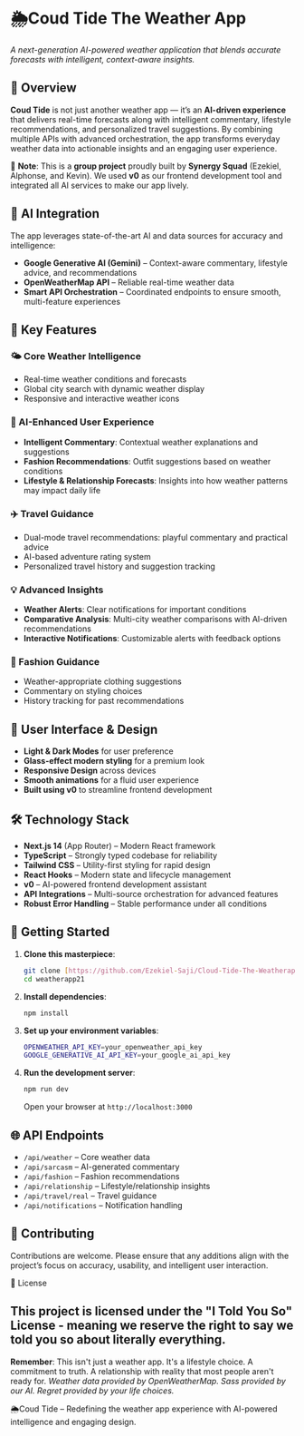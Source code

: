 # 🌦️Coud Tide The Weather App  

*A next-generation AI-powered weather application that blends accurate forecasts with intelligent, context-aware insights.*  

## 🎯 Overview  

**Coud Tide** is not just another weather app — it’s an **AI-driven experience** that delivers real-time forecasts along with intelligent commentary, lifestyle recommendations, and personalized travel suggestions. By combining multiple APIs with advanced orchestration, the app transforms everyday weather data into actionable insights and an engaging user experience.  

🚨 **Note**: This is a **group project** proudly built by **Synergy Squad** (Ezekiel, Alphonse, and Kevin). We used **v0** as our frontend development tool and integrated all AI services to make our app lively.  

## 🤖 AI Integration  

The app leverages state-of-the-art AI and data sources for accuracy and intelligence:  

- **Google Generative AI (Gemini)** – Context-aware commentary, lifestyle advice, and recommendations  
- **OpenWeatherMap API** – Reliable real-time weather data  
- **Smart API Orchestration** – Coordinated endpoints to ensure smooth, multi-feature experiences  

## 🌟 Key Features  

### 🌤️ Core Weather Intelligence  
- Real-time weather conditions and forecasts  
- Global city search with dynamic weather display  
- Responsive and interactive weather icons  

### 🧠 AI-Enhanced User Experience  
- **Intelligent Commentary**: Contextual weather explanations and suggestions  
- **Fashion Recommendations**: Outfit suggestions based on weather conditions  
- **Lifestyle & Relationship Forecasts**: Insights into how weather patterns may impact daily life  

### ✈️ Travel Guidance  
- Dual-mode travel recommendations: playful commentary and practical advice  
- AI-based adventure rating system  
- Personalized travel history and suggestion tracking  

### 💡 Advanced Insights  
- **Weather Alerts**: Clear notifications for important conditions  
- **Comparative Analysis**: Multi-city weather comparisons with AI-driven recommendations  
- **Interactive Notifications**: Customizable alerts with feedback options  

### 👗 Fashion Guidance  
- Weather-appropriate clothing suggestions  
- Commentary on styling choices  
- History tracking for past recommendations  

## 🎨 User Interface & Design  

- **Light & Dark Modes** for user preference  
- **Glass-effect modern styling** for a premium look  
- **Responsive Design** across devices  
- **Smooth animations** for a fluid user experience  
- **Built using v0** to streamline frontend development  

## 🛠️ Technology Stack  

- **Next.js 14** (App Router) – Modern React framework  
- **TypeScript** – Strongly typed codebase for reliability  
- **Tailwind CSS** – Utility-first styling for rapid design  
- **React Hooks** – Modern state and lifecycle management  
- **v0** – AI-powered frontend development assistant  
- **API Integrations** – Multi-source orchestration for advanced features  
- **Robust Error Handling** – Stable performance under all conditions  

## 🚀 Getting Started

1.  **Clone this masterpiece**:
    ```bash
    git clone [https://github.com/Ezekiel-Saji/Cloud-Tide-The-Weatherapp.git]
    cd weatherapp21
    ```

2.  **Install dependencies**:
    ```bash
    npm install
    ```

3.  **Set up your environment variables**:
    ```bash
    OPENWEATHER_API_KEY=your_openweather_api_key
    GOOGLE_GENERATIVE_AI_API_KEY=your_google_ai_api_key
    ```

4.  **Run the development server**:
    ```bash
    npm run dev
    ```

    Open your browser at `http://localhost:3000`

## 🌐 API Endpoints

-   `/api/weather` – Core weather data
-   `/api/sarcasm` – AI-generated commentary
-   `/api/fashion` – Fashion recommendations
-   `/api/relationship` – Lifestyle/relationship insights
-   `/api/travel/real` – Travel guidance
-   `/api/notifications` – Notification handling
## 🤝 Contributing

Contributions are welcome. Please ensure that any additions align with the project’s focus on accuracy, usability, and intelligent user interaction.

📄 License

This project is licensed under the "I Told You So" License - meaning we reserve the right to say we told you so about literally everything.
---
**Remember**: This isn't just a weather app. It's a lifestyle choice. A commitment to truth. A relationship with reality that most people aren't ready for.
*Weather data provided by OpenWeatherMap. Sass provided by our AI. Regret provided by your life choices.*

🌦️Coud Tide – Redefining the weather app experience with AI-powered intelligence and engaging design.

